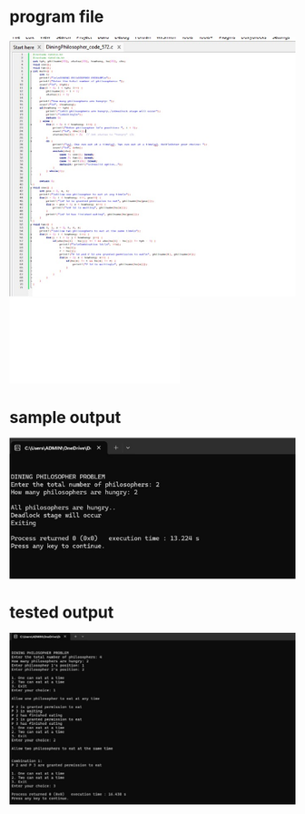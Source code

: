 # program file
![program file](DiningPhilosopher_code_572.jpeg)
![program file](DiningPhilosopherFile.c)

# sample output
![sample output](DiningPhilosopher_IO_572.jpeg)

# tested output
![tested output](DiningPhilosopher_EO_572.jpeg)
